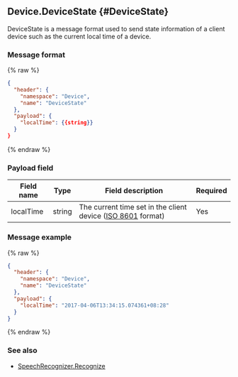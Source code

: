 ## Device.DeviceState {#DeviceState}
DeviceState is a message format used to send state information of a client device such as the current local time of a device.

### Message format
{% raw %}
```json
{
  "header": {
    "namespace": "Device",
    "name": "DeviceState"
  },
  "payload": {
    "localTime": {{string}}
  }
}
```
{% endraw %}

### Payload field

| Field name  | Type  | Field description  | Required |
|---------------|---------|-----------------------------|---------|
| localTime  | string  | The current time set in the client device ([ISO 8601](https://en.wikipedia.org/wiki/ISO_8601) format) | Yes |


### Message example
{% raw %}
```json
{
  "header": {
    "namespace": "Device",
    "name": "DeviceState"
  },
  "payload": {
    "localTime": "2017-04-06T13:34:15.074361+08:28"
  }
}
```
{% endraw %}

### See also
* [SpeechRecognizer.Recognize](/CIC/References/APIs/SpeechRecognizer.md#recognize-event)